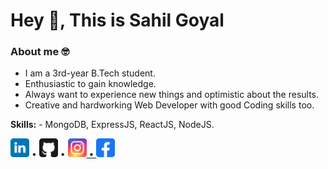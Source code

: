 # Hey 👋, This is Sahil Goyal
### About me 🤓
- I am a 3rd-year B.Tech student.
- Enthusiastic to gain knowledge.
- Always want to experience new things and optimistic about the results.
- Creative and hardworking Web Developer with good Coding skills too.

**Skills:** - MongoDB, ExpressJS, ReactJS, NodeJS.

<a href = https://www.linkedin.com/in/sahil-goyal-138b96175/><img src=https://raw.githubusercontent.com/edent/SuperTinyIcons/master/images/svg/linkedin.svg height='30' weight='30'></a> • <a href = https://github.com/sahilgoyals1999><img src=https://raw.githubusercontent.com/edent/SuperTinyIcons/master/images/svg/github.svg height='30' weight='30'></a> • <a href = https://www.instagram.com/sahil.goyal25/><img src=https://raw.githubusercontent.com/edent/SuperTinyIcons/master/images/svg/instagram.svg height='30' weight='30'> • <a href = https://facebook.com/sahil.goyal.35762><img src=https://raw.githubusercontent.com/edent/SuperTinyIcons/master/images/svg/facebook.svg height='30' weight='30'>
